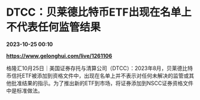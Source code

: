 # DTCC：贝莱德比特币ETF出现在名单上不代表任何监管结果

**2023-10-25 00:10**

**https://www.gelonghui.com/live/1261106**

格隆汇10月25日｜美国证券存托与清算公司（DTCC）：2023年8月，贝莱德比特币信托ETF被添加到资格文件中，出现在名单上并不表示对任何未解决的监管或其他批准结果的指示。为了推出新的ETF到市场，将证券添加到NSCC证券资格文件中是标准做法。